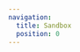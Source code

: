 ```yaml
---
navigation:
  title: Sandbox
  position: 0
---
```


<GameScene zoom="4">
    <Block id="minecraft:stone" x="2" />
    <Block id="minecraft:stone" x="-2" />
    <Block id="minecraft:stone" z="2" />
    <Block id="minecraft:stone" z="-2" />
    <HighlightBox color="#33ff33" x1="0" x2="1.5" y1="0" y2="0.5" z1="-0.5" z2="1.25"/>
</GameScene>
